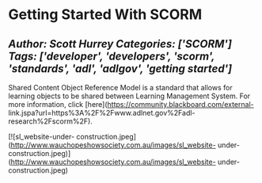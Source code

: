 # Getting Started With SCORM
*Author: Scott Hurrey*
*Categories: ['SCORM']*
*Tags: ['developer', 'developers', 'scorm', 'standards', 'adl', 'adlgov', 'getting started']*
---
Shared Content Object Reference Model is a standard that allows for learning
objects to be shared between Learning Management System. For more information,
click [here](https://community.blackboard.com/external-
link.jspa?url=https%3A%2F%2Fwww.adlnet.gov%2Fadl-research%2Fscorm%2F).

[![sl_website-under-
construction.jpeg](http://www.wauchopeshowsociety.com.au/images/sl_website-
under-
construction.jpeg)](http://www.wauchopeshowsociety.com.au/images/sl_website-
under-construction.jpeg)

